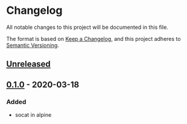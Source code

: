 # Changelog
All notable changes to this project will be documented in this file.

The format is based on [Keep a Changelog](https://keepachangelog.com/en/1.0.0/),
and this project adheres to [Semantic Versioning](https://semver.org/spec/v2.0.0.html).

## [Unreleased]

## [0.1.0] - 2020-03-18
### Added
- socat in alpine

[Unreleased]: https://git.hammerle.me/fphammerle/docker-socat/compare/v0.1.0...HEAD
[0.1.0]: https://git.hammerle.me/fphammerle/docker-socat/src/0.1.0
